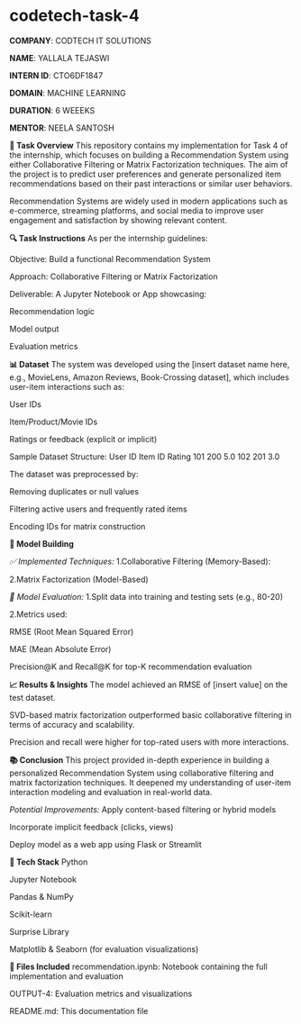 # codetech-task-4

**COMPANY**: CODTECH IT SOLUTIONS

**NAME**: YALLALA TEJASWI

**INTERN ID**: CTO6DF1847

**DOMAIN**: MACHINE LEARNING

**DURATION**: 6 WEEEKS

**MENTOR**: NEELA SANTOSH


**📝 Task Overview**
This repository contains my implementation for Task 4 of the internship, which focuses on building a Recommendation System using either Collaborative Filtering or Matrix Factorization techniques. The aim of the project is to predict user preferences and generate personalized item recommendations based on their past interactions or similar user behaviors.

Recommendation Systems are widely used in modern applications such as e-commerce, streaming platforms, and social media to improve user engagement and satisfaction by showing relevant content.

**🔍 Task Instructions**
As per the internship guidelines:

Objective: Build a functional Recommendation System

Approach: Collaborative Filtering or Matrix Factorization

Deliverable: A Jupyter Notebook or App showcasing:

Recommendation logic

Model output

Evaluation metrics

**📊 Dataset**
The system was developed using the [insert dataset name here, e.g., MovieLens, Amazon Reviews, Book-Crossing dataset], which includes user-item interactions such as:

User IDs

Item/Product/Movie IDs

Ratings or feedback (explicit or implicit)

Sample Dataset Structure:
User  ID	Item  ID	Rating
101	   200	     5.0
102	   201	     3.0

The dataset was preprocessed by:

Removing duplicates or null values

Filtering active users and frequently rated items

Encoding IDs for matrix construction

**🧠 Model Building**

_✅ Implemented Techniques:_
1.Collaborative Filtering (Memory-Based):


2.Matrix Factorization (Model-Based)


_🧪 Model Evaluation:_
1.Split data into training and testing sets (e.g., 80-20)

2.Metrics used:

RMSE (Root Mean Squared Error)

MAE (Mean Absolute Error)

Precision@K and Recall@K for top-K recommendation evaluation


**📈 Results & Insights**
The model achieved an RMSE of [insert value] on the test dataset.

SVD-based matrix factorization outperformed basic collaborative filtering in terms of accuracy and scalability.

Precision and recall were higher for top-rated users with more interactions.

**📚 Conclusion**
This project provided in-depth experience in building a personalized Recommendation System using collaborative filtering and matrix factorization techniques. It deepened my understanding of user-item interaction modeling and evaluation in real-world data.

_Potential Improvements:_
Apply content-based filtering or hybrid models

Incorporate implicit feedback (clicks, views)

Deploy model as a web app using Flask or Streamlit

**🔧 Tech Stack**
Python

Jupyter Notebook

Pandas & NumPy

Scikit-learn

Surprise Library

Matplotlib & Seaborn (for evaluation visualizations)

**📁 Files Included**
recommendation.ipynb: Notebook containing the full implementation and evaluation

OUTPUT-4: Evaluation metrics and visualizations

README.md: This documentation file
 
